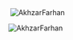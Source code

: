 <div class="container">
  <img alt="" src="https://github-readme-stats.vercel.app/api?username=AkhzarFarhan&theme=light&count_private=true&show_icons=truehow_icons=true&hide_border=true" />
  <img  src="https://github-readme-stats.vercel.app/api/top-langs?username=AkhzarFarhan&theme=light&show_icons=true&locale=en&layout=compact" alt="AkhzarFarhan"  />
  <p><img  src="https://github-readme-streak-stats.herokuapp.com/?user=AkhzarFarhan&theme=light" alt="AkhzarFarhan" /></p>
</div>
